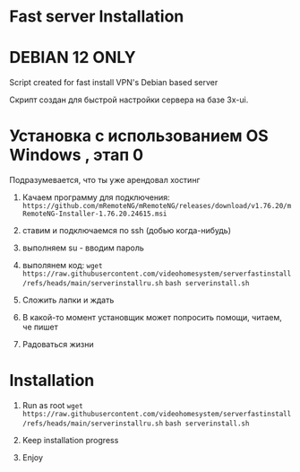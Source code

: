 # Fast server Installation
# DEBIAN 12 ONLY
Script created for fast install VPN's Debian based server

Скрипт создан для быстрой настройки сервера на базе 3x-ui.
 
# Установка с использованием OS Windows , этап 0

Подразумевается, что ты уже арендовал хостинг
1) Качаем программу для подключения:
`https://github.com/mRemoteNG/mRemoteNG/releases/download/v1.76.20/mRemoteNG-Installer-1.76.20.24615.msi`
2) ставим и подключаемся по ssh (добью когда-нибудь)
3) выполняем su - вводим пароль
4) выполянем код:
`wget https://raw.githubusercontent.com/videohomesystem/serverfastinstall/refs/heads/main/serverinstallru.sh`
`bash serverinstall.sh`

3) Сложить лапки и ждать
4) В какой-то момент установщик может попросить помощи, читаем, че пишет
5) Радоваться жизни


# Installation 
1) Run as root
`wget https://raw.githubusercontent.com/videohomesystem/serverfastinstall/refs/heads/main/serverinstallru.sh`
`bash serverinstall.sh`

3) Keep installation progress
4) Enjoy


